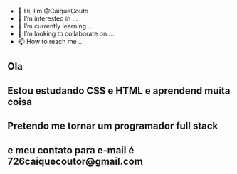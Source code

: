 - 👋 Hi, I’m @CaiqueCouto
- 👀 I’m interested in ...
- 🌱 I’m currently learning ...
- 💞️ I’m looking to collaborate on ...
- 📫 How to reach me ...

<!---
CaiqueCouto/CaiqueCouto is a ✨ special ✨ repository because its `README.md` (this file) appears on your GitHub profile.
You can click the Preview link to take a look at your changes.
--->
<h2>Ola</h2>
<h2>Estou estudando CSS e HTML  e aprendend  muita coisa</h2>
<h2>Pretendo me tornar um programador full stack<h2>
<h2> e meu contato para e-mail é  726caiquecoutor@gmail.com<h2>
  
